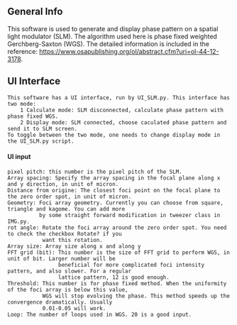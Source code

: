 ## General Info
This software is used to generate and display phase pattern on a spatial light modulator (SLM). The algorithm used here is phase fixed weighted Gerchberg-Saxton (WGS).
The detailed information is included in the reference: https://www.osapublishing.org/ol/abstract.cfm?uri=ol-44-12-3178. 
## UI Interface
    This software has a UI interface, run by UI_SLM.py. This interface has two mode:
        1 Calculate mode: SLM disconnected, calculate phase pattern with phase fixed WGS.
        2 Display mode: SLM connected, choose caculated phase pattern and send it to SLM screen.
    To toggle between the two mode, one needs to change display mode in the UI_SLM.py script. 
#### UI input
    pixel pitch: this number is the pixel pitch of the SLM.
    Array spacing: Specify the array spacing in the focal plane along x and y direction, in unit of micron.
    Distance from origine: The closest foci point on the focal plane to the zero order spot, in unit of micron.
    Geometry: Foci array geometry. Currently you can choose from square, triangle and kagome. You can add more
              by some straight forward modification in tweezer class in IMG.py.
    rot angle: Rotate the foci array around the zero order spot. You need to check the checkbox Rotate? if you
               want this rotation.
    Array size: Array size along x and along y
    FFT grid (bit): This number is the size of FFT grid to perform WGS, in unit of bit. Larger number will be
                    beneficial for more complicated foci intensity pattern, and also slower. For a regular
                    lattice pattern, 12 is good enough.
    Threshold: This number is for phase fixed method. When the uniformity of the foci array is below this value,
               WGS will stop evolving the phase. This method speeds up the convergence dramatically. Usually 
               0.01-0.05 will work.
    Loop: The number of loops used in WGS. 20 is a good input.
    

